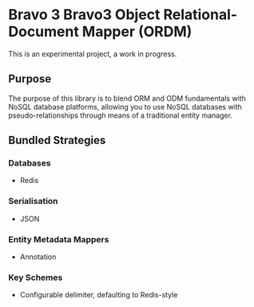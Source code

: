 Bravo 3 Bravo3 Object Relational-Document Mapper (ORDM)
=======================================================
This is an experimental project, a work in progress.

Purpose
-------
The purpose of this library is to blend ORM and ODM fundamentals with NoSQL database platforms, allowing you to use 
NoSQL databases with pseudo-relationships through means of a traditional entity manager.

Bundled Strategies
------------------

### Databases

* Redis

### Serialisation

* JSON

### Entity Metadata Mappers

* Annotation

### Key Schemes

* Configurable delimiter, defaulting to Redis-style

